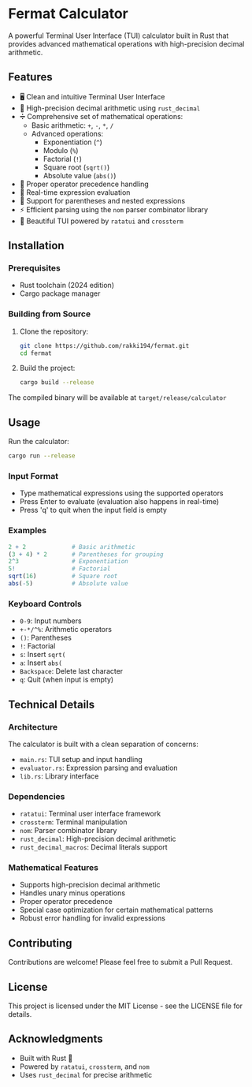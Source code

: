 # Fermat Calculator

A powerful Terminal User Interface (TUI) calculator built in Rust that provides advanced mathematical operations with high-precision decimal arithmetic.

## Features

- 🖥️ Clean and intuitive Terminal User Interface
- 🔢 High-precision decimal arithmetic using `rust_decimal`
- ➗ Comprehensive set of mathematical operations:
  - Basic arithmetic: `+`, `-`, `*`, `/`
  - Advanced operations:
    - Exponentiation (`^`)
    - Modulo (`%`)
    - Factorial (`!`)
    - Square root (`sqrt()`)
    - Absolute value (`abs()`)
- 📐 Proper operator precedence handling
- 🎯 Real-time expression evaluation
- 🔄 Support for parentheses and nested expressions
- ⚡ Efficient parsing using the `nom` parser combinator library
- 🎨 Beautiful TUI powered by `ratatui` and `crossterm`

## Installation

### Prerequisites

- Rust toolchain (2024 edition)
- Cargo package manager

### Building from Source

1. Clone the repository:

    ```bash
    git clone https://github.com/rakki194/fermat.git
    cd fermat
    ```

2. Build the project:

    ```bash
    cargo build --release
    ```

The compiled binary will be available at `target/release/calculator`

## Usage

Run the calculator:

```bash
cargo run --release
```

### Input Format

- Type mathematical expressions using the supported operators
- Press Enter to evaluate (evaluation also happens in real-time)
- Press 'q' to quit when the input field is empty

### Examples

```r
2 + 2             # Basic arithmetic
(3 + 4) * 2       # Parentheses for grouping
2^3               # Exponentiation
5!                # Factorial
sqrt(16)          # Square root
abs(-5)           # Absolute value
```

### Keyboard Controls

- `0-9`: Input numbers
- `+-*/^%`: Arithmetic operators
- `()`: Parentheses
- `!`: Factorial
- `s`: Insert `sqrt(`
- `a`: Insert `abs(`
- `Backspace`: Delete last character
- `q`: Quit (when input is empty)

## Technical Details

### Architecture

The calculator is built with a clean separation of concerns:

- `main.rs`: TUI setup and input handling
- `evaluator.rs`: Expression parsing and evaluation
- `lib.rs`: Library interface

### Dependencies

- `ratatui`: Terminal user interface framework
- `crossterm`: Terminal manipulation
- `nom`: Parser combinator library
- `rust_decimal`: High-precision decimal arithmetic
- `rust_decimal_macros`: Decimal literals support

### Mathematical Features

- Supports high-precision decimal arithmetic
- Handles unary minus operations
- Proper operator precedence
- Special case optimization for certain mathematical patterns
- Robust error handling for invalid expressions

## Contributing

Contributions are welcome! Please feel free to submit a Pull Request.

## License

This project is licensed under the MIT License - see the LICENSE file for details.

## Acknowledgments

- Built with Rust 🦀
- Powered by `ratatui`, `crossterm`, and `nom`
- Uses `rust_decimal` for precise arithmetic
